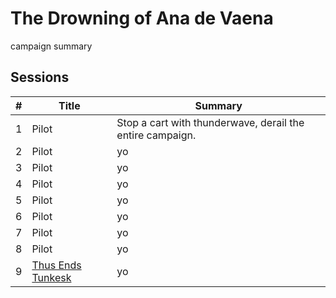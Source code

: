# The Drowning of Ana de Vaena

campaign summary

## Sessions

| # | Title | Summary | 
| :---: | --- | --- |
| 1 | Pilot | Stop a cart with thunderwave, derail the entire campaign. | 
| 2 | Pilot | yo | 
| 3 | Pilot | yo | 
| 4 | Pilot | yo | 
| 5 | Pilot | yo | 
| 6 | Pilot | yo | 
| 7 | Pilot | yo | 
| 8 | Pilot | yo | 
| 9 | [Thus Ends Tunkesk](./S09:thus_ends_tunkesk.md) | yo | 
